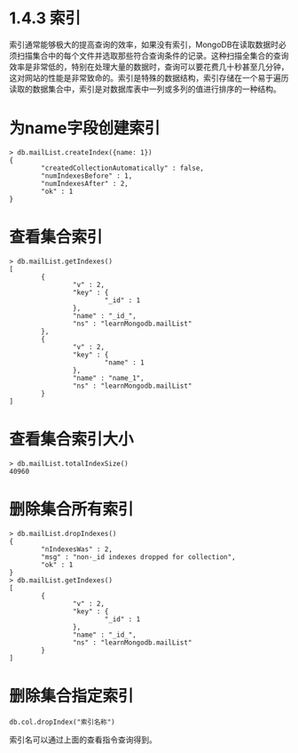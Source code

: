 1.4.3 索引
===

索引通常能够极大的提高查询的效率，如果没有索引，MongoDB在读取数据时必须扫描集合中的每个文件并选取那些符合查询条件的记录。这种扫描全集合的查询效率是非常低的，特别在处理大量的数据时，查询可以要花费几十秒甚至几分钟，这对网站的性能是非常致命的。索引是特殊的数据结构，索引存储在一个易于遍历读取的数据集合中，索引是对数据库表中一列或多列的值进行排序的一种结构。

# 为name字段创建索引

    > db.mailList.createIndex({name: 1})
    {
            "createdCollectionAutomatically" : false,
            "numIndexesBefore" : 1,
            "numIndexesAfter" : 2,
            "ok" : 1
    }

# 查看集合索引

    > db.mailList.getIndexes()
    [
            {
                    "v" : 2,
                    "key" : {
                            "_id" : 1
                    },
                    "name" : "_id_",
                    "ns" : "learnMongodb.mailList"
            },
            {
                    "v" : 2,
                    "key" : {
                            "name" : 1
                    },
                    "name" : "name_1",
                    "ns" : "learnMongodb.mailList"
            }
    ]

# 查看集合索引大小

    > db.mailList.totalIndexSize()
    40960

# 删除集合所有索引

    > db.mailList.dropIndexes()
    {
            "nIndexesWas" : 2,
            "msg" : "non-_id indexes dropped for collection",
            "ok" : 1
    }
    > db.mailList.getIndexes()
    [
            {
                    "v" : 2,
                    "key" : {
                            "_id" : 1
                    },
                    "name" : "_id_",
                    "ns" : "learnMongodb.mailList"
            }
    ]

# 删除集合指定索引

    db.col.dropIndex("索引名称")

索引名可以通过上面的查看指令查询得到。

